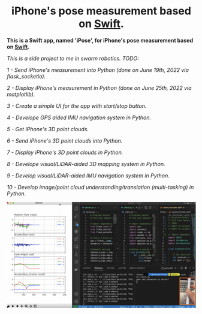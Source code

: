 <div align="center">

# **iPhone's pose measurement based on [Swift](https://developer.apple.com/swift/).**

</div>

**This is a Swift app, named 'iPose', for iPhone's pose measurement based on [Swift](https://developer.apple.com/swift/).**

*This is a side project to me in swarm robotics. TODO:*

*1 - Send iPhone's measurement into Python (done on June 19th, 2022 via flask_socketio).*

*2 - Display iPhone's measurement in Python (done on June 25th, 2022 via matplotlib).* 

*3 - Create a simple UI for the app with start/stop button.*

*4 - Develope GPS aided IMU navigation system in Python.*

*5 - Get iPhone's 3D point clouds.*

*6 - Send iPhone's 3D point clouds into Python.*

*7 - Display iPhone's 3D point clouds in Python.*

*8 - Develope visual/LiDAR-aided 3D mapping system in Python.*

*9 - Develop visual/LiDAR-aided IMU navigation system in Python.*

*10 - Develop image/point cloud understanding/translation (multi-tasking) in Python.*

![sample](sample.png)